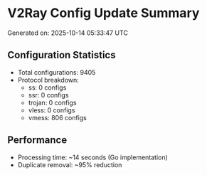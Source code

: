 # V2Ray Config Update Summary
Generated on: 2025-10-14 05:33:47 UTC

## Configuration Statistics
- Total configurations: 9405
- Protocol breakdown:
  - ss: 0 configs
  - ssr: 0 configs
  - trojan: 0 configs
  - vless: 0 configs
  - vmess: 806 configs

## Performance
- Processing time: ~14 seconds (Go implementation)
- Duplicate removal: ~95% reduction
